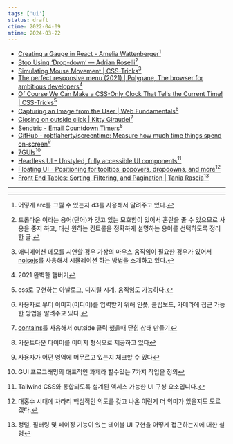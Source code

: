 ```yaml
---
tags: ['ui']
status: draft
ctime: 2022-04-09
mtime: 2024-03-22
---
```


- [Creating a Gauge in React - Amelia Wattenberger](https://wattenberger.com/blog/gauge)[^1]
- [Stop Using ‘Drop-down’ — Adrian Roselli](https://adrianroselli.com/2020/03/stop-using-drop-down.html)[^2]
- [Simulating Mouse Movement | CSS-Tricks](https://css-tricks.com/simulating-mouse-movement/)[^3]
- [The perfect responsive menu (2021) | Polypane, The browser for ambitious developers](https://polypane.app/blog/the-perfect-responsive-menu/)[^4]
- [Of Course We Can Make a CSS-Only Clock That Tells the Current Time! | CSS-Tricks](https://css-tricks.com/of-course-we-can-make-a-css-only-clock-that-tells-the-current-time/)[^5]
- [Capturing an Image from the User  |  Web Fundamentals](https://developers.google.com/web/fundamentals/media/capturing-images/?hl=ko)[^6]
- [Closing on outside click | Kitty Giraudel](https://kittygiraudel.com/2021/03/18/close-on-outside-click/)[^7]
- [Sendtric - Email Countdown Timers](https://www.sendtric.com/)[^8]
- [GitHub - robflaherty/screentime: Measure how much time things spend on-screen](https://github.com/robflaherty/screentime)[^9]
- [7GUIs](https://eugenkiss.github.io/7guis/tasks)[^10]
- [Headless UI – Unstyled, fully accessible UI components](https://headlessui.dev/)[^11]
- [Floating UI - Positioning for tooltips, popovers, dropdowns, and more](https://floating-ui.com/)[^12]
- [Front End Tables: Sorting, Filtering, and Pagination | Tania Rascia](https://www.taniarascia.com/front-end-tables-sort-filter-paginate/)[^13]

---

[^1]: 어떻게 arc를 그릴 수 있는지 d3를 사용해서 알려주고 있다.
[^2]: 드롭다운 이라는 용어(단어)가 갖고 있는 모호함이 있어서 혼란을 줄 수 있으므로 사용을 중지 하고, 대신 원하는 컨트롤을 정확하게 설명하는 용어를 선택하도록 정리한 글.
[^3]: 애니메이션 데모를 시연할 경우 가상의 마우스 움직임이 필요한 경우가 있어서 [noisejs](https://github.com/josephg/noisejs)를 사용해서 시뮬레이션 하는 방법을 소개하고 있다.
[^4]: 2021 완벽한 햄버거
[^5]: css로 구현하는 아날로그, 디지털 시계. 움직임도 가능하다.
[^6]: 사용자로 부터 이미지(미디어)를 입력받기 위해 인풋, 클립보드, 카메라에 접근 가능한 방법을 알려주고 있다.
[^7]: [contains](https://developer.mozilla.org/ko/docs/Web/API/Node/contains)를 사용해서 outside 클릭 했을때 닫힘 상태 만들기
[^8]: 카운트다운 타이머를 이미지 형식으로 제공하고 있다
[^9]: 사용자가 어떤 영역에 머무르고 있는지 체크할 수 있다
[^10]: GUI 프로그래밍의 대표적인 과제라 할수있는 7가지 작업을 정의
[^11]: Tailwind CSS와 통합되도록 설계된 액세스 가능한 UI 구성 요소입니다.
[^12]: 대홍수 시대에 차라리 핵심적인 의도를 갖고 나온 이런게 더 의미가 있을지도 모르겠다.
[^13]: 정렬, 필터링 및 페이징 기능이 있는 테이블 UI 구현을 어떻게 접근하는지에 대한 설명